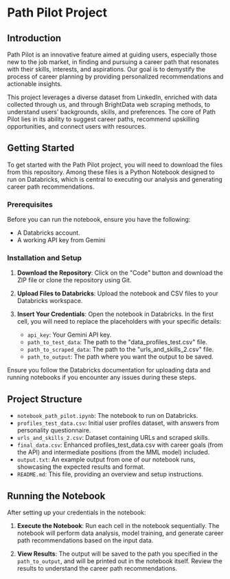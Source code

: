 # Path Pilot Project

## Introduction

Path Pilot is an innovative feature aimed at guiding users, especially those new to the job market, in finding and pursuing a career path that resonates with their skills, interests, and aspirations. Our goal is to demystify the process of career planning by providing personalized recommendations and actionable insights.

This project leverages a diverse dataset from LinkedIn, enriched with data collected through us, and through BrightData web scraping methods, to understand users' backgrounds, skills, and preferences. The core of Path Pilot lies in its ability to suggest career paths, recommend upskilling opportunities, and connect users with resources.

## Getting Started

To get started with the Path Pilot project, you will need to download the files from this repository. Among these files is a Python Notebook designed to run on Databricks, which is central to executing our analysis and generating career path recommendations.

### Prerequisites

Before you can run the notebook, ensure you have the following:

- A Databricks account.
- A working API key from Gemini

### Installation and Setup

1. **Download the Repository**: Click on the "Code" button and download the ZIP file or clone the repository using Git.

2. **Upload Files to Databricks**: Upload the notebook and CSV files to your Databricks workspace.

3. **Insert Your Credentials**: Open the notebook in Databricks. In the first cell, you will need to replace the placeholders with your specific details:
   - `api_key`: Your Gemini API key.
   - `path_to_test_data`: The path to the "data_profiles_test.csv" file.
   - `path_to_scraped_data`: The path to the "urls_and_skills_2.csv" file.
   - `path_to_output`: The path where you want the output to be saved.

Ensure you follow the Databricks documentation for uploading data and running notebooks if you encounter any issues during these steps.

## Project Structure

- `notebook_path_pilot.ipynb`: The notebook to run on Databricks.
- `profiles_test_data.csv`: Initial user profiles dataset, with answers from personality questionnaire.
- `urls_and_skills_2.csv`: Dataset containing URLs and scraped skills.
- `final_data.csv`: Enhanced profiles_test_data.csv with career goals (from the API) and intermediate positions (from the MML model) included.
- `output.txt`: An example output from one of our notebook runs, showcasing the expected results and format.
- `README.md`: This file, providing an overview and setup instructions.


## Running the Notebook

After setting up your credentials in the notebook:

1. **Execute the Notebook**: Run each cell in the notebook sequentially. The notebook will perform data analysis, model training, and generate career path recommendations based on the input data.

2. **View Results**: The output will be saved to the path you specified in the `path_to_output`, and will be printed out in the notebook itself. Review the results to understand the career path recommendations.
